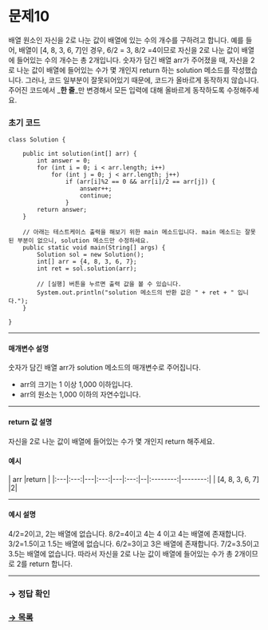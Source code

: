 # 문제10

배열 원소인 자신을 2로 나눈 값이 배열에 있는 수의 개수를 구하려고 합니다. 예를 들어, 배열이 [4, 8, 3, 6, 7]인 경우, 6/2 = 3, 8/2 =4이므로 자신을 2로 나눈 값이 배열에 들어있는 수의 개수는 총 2개입니다. 
숫자가 담긴 배열 arr가 주어졌을 때, 자신을 2로 나눈 값이 배열에 들어있는 수가 몇 개인지 return 하는 solution 메소드를 작성했습니다. 그러나, 코드 일부분이 잘못되어있기 때문에, 코드가 올바르게 동작하지 않습니다. 주어진 코드에서 _**한 줄**_만 변경해서 모든 입력에 대해 올바르게 동작하도록 수정해주세요. 

### 초기 코드

```
class Solution {

    public int solution(int[] arr) {
        int answer = 0;
        for (int i = 0; i < arr.length; i++) 
            for (int j = 0; j < arr.length; j++) 
                if (arr[i]%2 == 0 && arr[i]/2 == arr[j]) {
                    answer++;
                    continue;
                }
        return answer;
    }

    // 아래는 테스트케이스 출력을 해보기 위한 main 메소드입니다. main 메소드는 잘못된 부분이 없으니, solution 메소드만 수정하세요.
    public static void main(String[] args) {
        Solution sol = new Solution();
        int[] arr = {4, 8, 3, 6, 7};
        int ret = sol.solution(arr);

        // [실행] 버튼을 누르면 출력 값을 볼 수 있습니다.
        System.out.println("solution 메소드의 반환 값은 " + ret + " 입니다.");
    }
    
}
```

--- 

#### 매개변수 설명 
숫자가 담긴 배열 arr가 solution 메소드의 매개변수로 주어집니다. 

* arr의 크기는 1 이상 1,000 이하입니다. 
* arr의 원소는 1,000 이하의 자연수입니다. 

--- 

#### return 값 설명 
자신을 2로 나눈 값이 배열에 들어있는 수가 몇 개인지 return 해주세요. 

#### 예시 

| arr |return | 
|:---|:---:|---|:---:|---|:---:|--|:--------:|--------:| 
| [4, 8, 3, 6, 7] |2| 

--- 

#### 예시 설명 

4/2=2이고, 2는 배열에 없습니다. 
8/2=4이고 4는 4 이고 4는 배열에 존재합니다. 
3/2=1.5이고 1.5는 배열에 없습니다. 
6/2=3이고 3은 배열에 존재합니다. 
7/2=3.5이고 3.5는 배열에 없습니다. 
따라서 자신을 2로 나눈 값이 배열에 들어있는 수가 총 2개이므로 2를 return 합니다.

---

### → 정답 확인

### [→ 목록](https://github.com/tnehf18/cosPro/blob/main/java/ex_2nd/ex_2nd_03/no_list.md "cosPro 2급 Java 3차")
